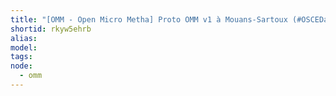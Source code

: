 ```yaml
---
title: "[OMM - Open Micro Metha] Proto OMM v1 à Mouans-Sartoux (#OSCEDays 2015)"
shortid: rkyw5ehrb
alias:
model:
tags:
node: 
  - omm
---
```

